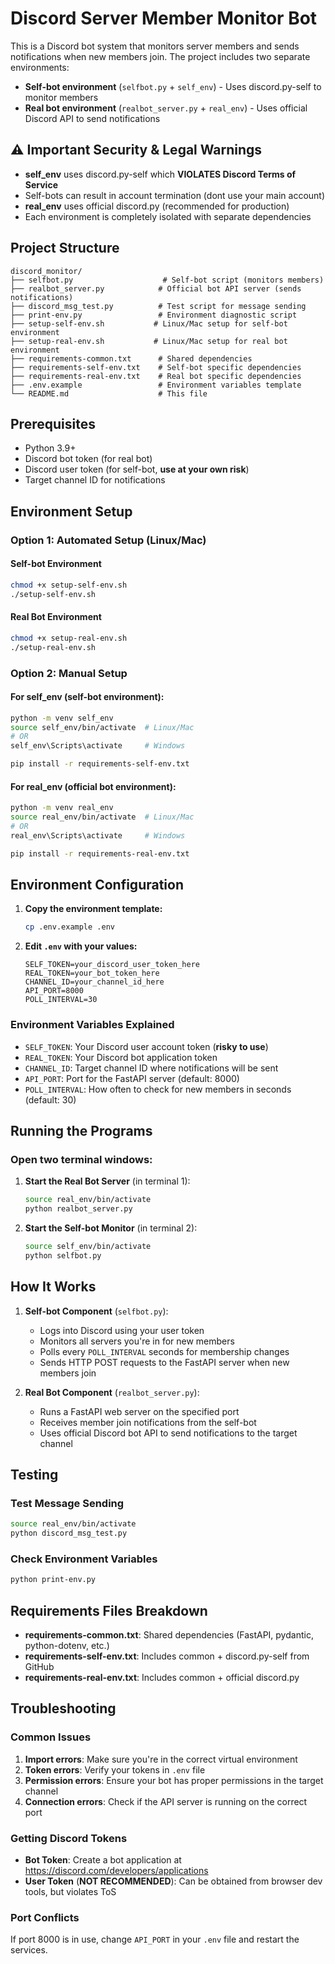 # Discord Server Member Monitor Bot

This is a Discord bot system that monitors server members and sends notifications when new members join. The project includes two separate environments:

- **Self-bot environment** (`selfbot.py` + `self_env`) - Uses discord.py-self to monitor members
- **Real bot environment** (`realbot_server.py` + `real_env`) - Uses official Discord API to send notifications

## ⚠️ Important Security & Legal Warnings

- **self_env** uses discord.py-self which **VIOLATES Discord Terms of Service**
- Self-bots can result in account termination (dont use your main account)
- **real_env** uses official discord.py (recommended for production)
- Each environment is completely isolated with separate dependencies

## Project Structure

```
discord_monitor/
├── selfbot.py                    # Self-bot script (monitors members)
├── realbot_server.py            # Official bot API server (sends notifications)
├── discord_msg_test.py          # Test script for message sending
├── print-env.py                 # Environment diagnostic script
├── setup-self-env.sh           # Linux/Mac setup for self-bot environment
├── setup-real-env.sh           # Linux/Mac setup for real bot environment
├── requirements-common.txt      # Shared dependencies
├── requirements-self-env.txt    # Self-bot specific dependencies
├── requirements-real-env.txt    # Real bot specific dependencies
├── .env.example                 # Environment variables template
└── README.md                    # This file
```

## Prerequisites

- Python 3.9+
- Discord bot token (for real bot)
- Discord user token (for self-bot, **use at your own risk**)
- Target channel ID for notifications

## Environment Setup

### Option 1: Automated Setup (Linux/Mac)

#### Self-bot Environment
```bash
chmod +x setup-self-env.sh
./setup-self-env.sh
```

#### Real Bot Environment
```bash
chmod +x setup-real-env.sh
./setup-real-env.sh
```

### Option 2: Manual Setup

#### For self_env (self-bot environment):
```bash
python -m venv self_env
source self_env/bin/activate  # Linux/Mac
# OR
self_env\Scripts\activate     # Windows

pip install -r requirements-self-env.txt
```

#### For real_env (official bot environment):
```bash
python -m venv real_env
source real_env/bin/activate  # Linux/Mac
# OR  
real_env\Scripts\activate     # Windows

pip install -r requirements-real-env.txt
```

## Environment Configuration

1. **Copy the environment template:**
   ```bash
   cp .env.example .env
   ```

2. **Edit `.env` with your values:**
   ```env
   SELF_TOKEN=your_discord_user_token_here
   REAL_TOKEN=your_bot_token_here
   CHANNEL_ID=your_channel_id_here
   API_PORT=8000
   POLL_INTERVAL=30
   ```

### Environment Variables Explained

- `SELF_TOKEN`: Your Discord user account token (**risky to use**)
- `REAL_TOKEN`: Your Discord bot application token
- `CHANNEL_ID`: Target channel ID where notifications will be sent
- `API_PORT`: Port for the FastAPI server (default: 8000)
- `POLL_INTERVAL`: How often to check for new members in seconds (default: 30)

## Running the Programs

### Open two terminal windows:

1. **Start the Real Bot Server** (in terminal 1):
   ```bash
   source real_env/bin/activate
   python realbot_server.py
   ```

2. **Start the Self-bot Monitor** (in terminal 2):
   ```bash
   source self_env/bin/activate
   python selfbot.py
   ```

## How It Works

1. **Self-bot Component** (`selfbot.py`):
   - Logs into Discord using your user token
   - Monitors all servers you're in for new members
   - Polls every `POLL_INTERVAL` seconds for membership changes
   - Sends HTTP POST requests to the FastAPI server when new members join

2. **Real Bot Component** (`realbot_server.py`):
   - Runs a FastAPI web server on the specified port
   - Receives member join notifications from the self-bot
   - Uses official Discord bot API to send notifications to the target channel

## Testing

### Test Message Sending
```bash
source real_env/bin/activate
python discord_msg_test.py
```

### Check Environment Variables
```bash
python print-env.py
```

## Requirements Files Breakdown

- **requirements-common.txt**: Shared dependencies (FastAPI, pydantic, python-dotenv, etc.)
- **requirements-self-env.txt**: Includes common + discord.py-self from GitHub
- **requirements-real-env.txt**: Includes common + official discord.py

## Troubleshooting

### Common Issues

1. **Import errors**: Make sure you're in the correct virtual environment
2. **Token errors**: Verify your tokens in `.env` file
3. **Permission errors**: Ensure your bot has proper permissions in the target channel
4. **Connection errors**: Check if the API server is running on the correct port

### Getting Discord Tokens

- **Bot Token**: Create a bot application at https://discord.com/developers/applications
- **User Token** (**NOT RECOMMENDED**): Can be obtained from browser dev tools, but violates ToS

### Port Conflicts
If port 8000 is in use, change `API_PORT` in your `.env` file and restart the services.